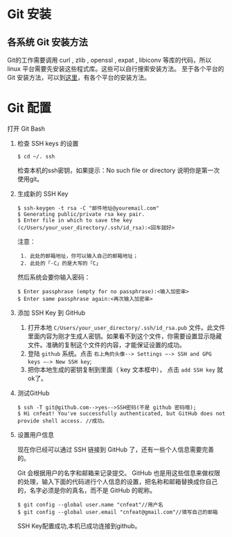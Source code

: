 # Git 安装

## 各系统 Git 安装方法

Git的工作需要调用 curl , zlib , openssl , expat , libiconv 等库的代码，所以 linux 平台需要先安装这些程式库。这些可以自行搜索安装方法。
至于各个平台的 Git 安装方法，可以到[这里](https://git-scm.com/downloads/)，有各个平台的安装方法。

# Git 配置

打开 Git Bash

1. 检查 SSH keys 的设置
    
    `$ cd ~/. ssh` 
    
    检查本机的ssh密钥，如果提示：No such file or directory 说明你是第一次使用git。

2. 生成新的 SSH Key

    ```linux
    $ ssh-keygen -t rsa -C "邮件地址@youremail.com"
    $ Generating public/private rsa key pair.
    $ Enter file in which to save the key (c/Users/your_user_directory/.ssh/id_rsa):<回车就好>
    ```

    注意：

        1. 此处的邮箱地址，你可以输入自己的邮箱地址；
        2. 此处的「-C」的是大写的「C」
    
    然后系统会要你输入密码：
    
    ```
    $ Enter passphrase (empty for no passphrase):<输入加密串>
    $ Enter same passphrase again:<再次输入加密串>
    ```

3. 添加 SSH Key 到 GitHub

    1. 打开本地 `C/Users/your_user_directory/.ssh/id_rsa.pub` 文件。此文件里面内容为刚才生成人密钥。如果看不到这个文件，你需要设置显示隐藏文件。准确的复制这个文件的内容，才能保证设置的成功。
    2. 登陆 `github` 系统。点击 `右上角的头像--> Settings —-> SSH and GPG keys —-> New SSH key`;
    3. 把你本地生成的密钥复制到里面（ key 文本框中）， 点击 `add SSH key` 就ok了。

4. 测试GitHub
    
    ```
    $ ssh -T git@github.com-->yes-->SSH密码(不是 github 密码哦);
    $ Hi cnfeat! You've successfully authenticated, but GitHub does not provide shell access. //成功。
    ```
5. 设置用户信息

    现在你已经可以通过 SSH 链接到 GitHub 了，还有一些个人信息需要完善的。 

    Git 会根据用户的名字和邮箱来记录提交。 GitHub 也是用这些信息来做权限的处理，输入下面的代码进行个人信息的设置，把名称和邮箱替换成你自己的，名字必须是你的真名，而不是 GitHub 的昵称。
    
    ```
    $ git config --global user.name "cnfeat"//用户名
    $ git config --global user.email "cnfeat@gmail.com"//填写自己的邮箱
    ```
    SSH Key配置成功,本机已成功连接到github。